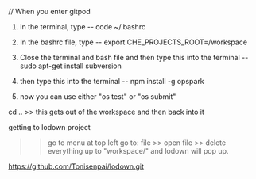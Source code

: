 // When you enter gitpod

1) in the terminal, type -- code ~/.bashrc

2) In the bashrc file, type -- export CHE_PROJECTS_ROOT=/workspace

3) Close the terminal and bash file and then type this into the terminal -- sudo apt-get install subversion

4) then type this into the terminal -- npm install -g opspark

5) now you can use either "os test" or "os submit"


cd .. >> this gets out of the workspace and then back into it

getting to lodown project
>> go to menu at top left
>> go to: file >> open file >> delete everything up to "workspace/" and lodown will pop up. 

https://github.com/Tonisenpai/lodown.git